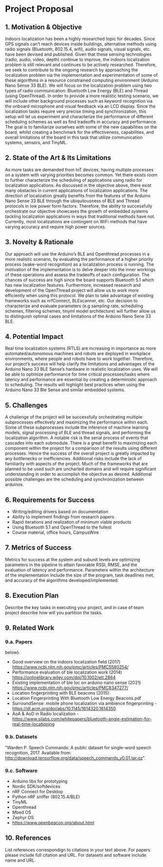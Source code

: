 # Project Proposal

## 1. Motivation & Objective

Indoors localization has been a highly researched topic for decades. Since GPS signals can’t reach devices inside buildings, alternative methods using radio signals (Bluetooth, 802.15.4, wifi), audio signals, visual signals, etc. have been devised and published. Given that these sensing technologies (radio, audio, video, depth) continue to improve, the indoors localization problem is still relevant and continues to be actively researched. Therefore, we seek to contribute to the ongoing research by approaching the localization problem via the implementation and experimentation of some of these algorithms in a resource constrained computing environment (Arduino Nano Sense 33 BLE). We will focus on the localization problem using two types of radio communication: Bluetooth Low Energy (BLE) and Thread (using OpenThread). 
In order to provide a more realistic testing scenario, we will include other background processes such as keyword recognition via the onboard microphone and visual feedback via an LCD display. Since the localization tasks require very precise timing and synchronization, this setup will let us experiment and characterize the performance of different scheduling schemes as well as find tradeoffs in accuracy and performance. The goal is to familiarize ourselves with some of the new capabilities on the board, whilst creating a benchmark for the effectiveness, capabilities, and overall limitations of the board in this task that utilize communication systems, sensors, and TinyML. 


## 2. State of the Art & Its Limitations

As more tasks are demanded from IoT devices, having multiple processes on a system with varying priorities becomes common. Yet there exists room to further characterize the scheduling of applications using radio for localization applications. As discussed in the objective above, there exist many obstacles in current applications of localization applications. The direction of localization greatly benefits from the features of the Arduino Nano Sense 33 BLE through the ubiquitousness of BLE and Thread protocols in low power form factors. Therefore, the ability to successfully orchestrate our objective showcases the growth of embedded systems tackling localization applications in ways that traditional methods have not. Currently, most localizations are contingent on WiFi methods that have varying accuracy and require high power sources. 


## 3. Novelty & Rationale

Our approach will use the Arduino’s BLE and Openthread processes in a more realistic scenario, by evaluating the performance of a higher priority process (wake-word recognition) as a localization process is running. The motivation of the implementation is to delve deeper into the inner workings of these operations and assess the tradeoffs of each configuration. The chances of success are high since the board supports Bluetooth 5.1 which has new localization features. Furthermore, increased research and development of the OpenThread project will allow us to work more efficiently when using this protocol. We plan to take advantage of existing frameworks such as nrfConnect, BLEscanner, etc. Our decision to characterize and evaluate parameters (e.g sampling rate, scheduling schemes, filtering schemes, tinyml model architecture) will further allow us to distinguish optimal cases and limitations of the Arduino Nano Sene 33 BLE.

## 4. Potential Impact

Real time localization systems (RTLS) are increasing in importance as more automated/autonomous machines and robots are deployed in workplace environments, where people and robots have to work together. Therefore, our project’s success will help clarify the limitations and advantages of the Arduino Nano 33 BLE Sense’s hardware in realistic localization uses. 
We will be able to optimize performance for time critical processes/tasks where latency and performance are essential by creating a deterministic approach to scheduling. The results will highlight best practices when using the Arduino Nano 33 Ble Sense and similar embedded systems. 


## 5. Challenges

A challenge of the project will be successfully orchestrating multiple subprocesses effectively and maximizing the performance within each. Some of these subprocesses include the inference of machine learning models, signal processing of BLE and thread signals, and performing the localization algorithm. A notable risk is the serial process of events that cascades into each submodule. There is a great benefit to maximizing each component within the project for a comparison of the results using different processes. Hence the success of the overall project is greatly impacted by any bottlenecks or inefficiencies. Additional risks include the lack of familiarity with aspects of the project. Much of the frameworks that are planned to be used such are uncharted domains and will require significant understanding in order to accomplish the objective as desired. Additional possible challenges are the scheduling and synchronization between arduinos.

## 6. Requirements for Success

- Writing/editing drivers based on documentation
- Ability to implement findings from research papers
- Rapid iterations and realization of minimum viable products
- Using Bluetooth 5.1 and OpenThread to the fullest
- Course material, office hours, CampusWire


## 7. Metrics of Success

Metrics for success at the system and subunit levels are optimizing parameters in the pipeline to attain favorable RSSI, RMSE, and the evaluation of latency and performance. Parameters within the architecture of the implementation include the size of the program, task deadlines met, and accuracy of the algorithms developed/implemented. 


## 8. Execution Plan

Describe the key tasks in executing your project, and in case of team project describe how will you partition the tasks.

## 9. Related Work

### 9.a. Papers

below).
- Good overview on the indoors localization field (2017) https://www.ncbi.nlm.nih.gov/pmc/articles/PMC5580254/ 
 - Performance evaluation of ble localization work (2014) https://onlinelibrary.wiley.com/doi/10.1002/ett.2864
- Existing implementation of ble loc on arduino nano sense (2021) https://www.ncbi.nlm.nih.gov/pmc/articles/PMC8347277/ 
- Location fingerprinting with BLE beacons (2015):
- Location Fingerprinting With Bluetooth Low Energy Beacons.pdf 
- SurroundSense: mobile phone localization via ambience fingerprinting - https://dl.acm.org/doi/abs/10.1145/1614320.1614350
- AoA & AoD in Radio localization - https://www.silabs.com/whitepapers/bluetooth-angle-estimation-for-real-time-locationing 


### 9.b. Datasets

"Warden P. Speech Commands: A public dataset for single-word speech recognition, 2017. Available from: http://download.tensorflow.org/data/speech_commands_v0.01.tar.gz".

### 9.c. Software

- Arduino libs for prototyping
- Nordic SDK/softdevices
- nRF Connect for Desktop
- Python nRF sniffer (802.15.4/BLE)
- TinyML
- Openthread
- Mbed OS
- Zephyr OS
- https://www.openbeacon.org/about.html 


## 10. References

List references correspondign to citations in your text above. For papers please include full citation and URL. For datasets and software include name and URL.
